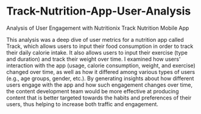 # Track-Nutrition-App-User-Analysis
Analysis of User Engagement with Nutritionix Track Nutrition Mobile App

This analysis was a deep dive of user metrics for a nutrition app called Track, which allows users to input their food consumption in order to track their daily calorie intake. It also allows users to input their exercise (type and duration) and track their weight over time. I examined how users' interaction with the app (usage, calorie consumption, weight, and exercise) changed over time, as well as how it differed among various types of users (e.g., age groups, gender, etc.). By generating insights about how different users engage with the app and how such engagement changes over time, the content development team would be more effective at producing content that is better targeted towards the habits and preferences of their users, thus helping to increase both traffic and engagement.
